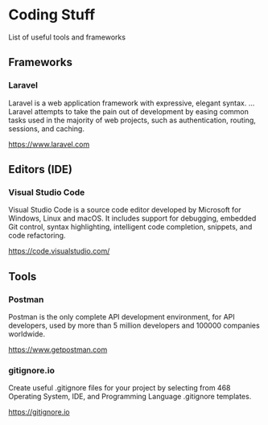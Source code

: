 # Coding Stuff
List of useful tools and frameworks

## Frameworks

### Laravel

Laravel is a web application framework with expressive, elegant syntax. ... Laravel attempts to take the pain out of development by easing common tasks used in the majority of web projects, such as authentication, routing, sessions, and caching.

https://www.laravel.com


## Editors (IDE)

### Visual Studio Code

Visual Studio Code is a source code editor developed by Microsoft for Windows, Linux and macOS. It includes support for debugging, embedded Git control, syntax highlighting, intelligent code completion, snippets, and code refactoring.

https://code.visualstudio.com/


## Tools

### Postman

Postman is the only complete API development environment, for API developers, used by more than 5 million developers and 100000 companies worldwide.

https://www.getpostman.com

### gitignore.io

Create useful .gitignore files for your project by selecting from 468 Operating System, IDE, and Programming Language .gitignore templates.

https://gitignore.io
